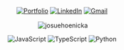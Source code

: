  <div align="center">
 
[![Portfolio](https://img.shields.io/badge/Portfolio-000000?style=for-the-badge&logo=ko-fi&logoColor=white)](https://hackenicka.firebaseapp.com/)
[![LinkedIn](https://img.shields.io/badge/LinkedIn-000000?style=for-the-badge&logo=linkedin&logoColor=white)](https://www.linkedin.com/in/josuehoenicka/)
[![Gmail](https://img.shields.io/badge/Gmail-000000?style=for-the-badge&logo=gmail&logoColor=white)](https://mail.google.com/mail/?view=cm&fs=1&to=josuee.vzla%40gmail.com)
  
<p>&nbsp;<img align="center" src="https://github-readme-stats.vercel.app/api?username=josuehoenicka&theme=gruvbox&title_color=ffffff&text_color=D3D3D3&bg_color=000000&hide_border=true&layout=compact" alt="josuehoenicka"/></p>

![JavaScript](https://img.shields.io/badge/.js-F7DF1E.svg?style=for-the-badge) 
![TypeScript](https://img.shields.io/badge/.ts-007ACC.svg?style=for-the-badge) 
![Python](https://img.shields.io/badge/.py-3776AB.svg?style=for-the-badge)
 
</div>




  

  




